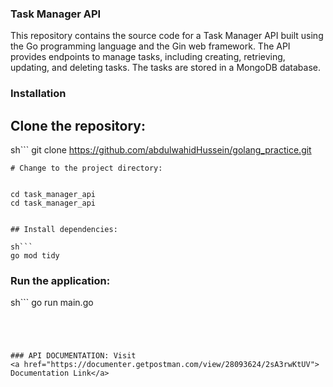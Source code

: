 
### Task Manager API

This repository contains the source code for a Task Manager API built using the Go programming language and the Gin web framework. The API provides endpoints to manage tasks, including creating, retrieving, updating, and deleting tasks. The tasks are stored in a MongoDB database.


### Installation
## Clone the repository:

sh```
git clone https://github.com/abdulwahidHussein/golang_practice.git
```
# Change to the project directory:


cd task_manager_api
cd task_manager_api


## Install dependencies:

sh```
go mod tidy
```


### Run the application:

sh```
go run main.go
```




### API DOCUMENTATION: Visit 
<a href="https://documenter.getpostman.com/view/28093624/2sA3rwKtUV"> Documentation Link</a>
